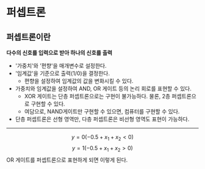 # 퍼셉트론
## 퍼셉트론이란
__다수의 신호를 입력으로 받아 하나의 신호를 출력__

- '가중치'와 '편향'을 매개변수로 설정한다.
- '임계값'을 기준으로 출력(1/0)을 결정한다.
  - 편향을 설정하여 임계값의 값을 변화시킬 수 있다.
- 가중치와 임계값을 설정하여 AND, OR 게이트 등의 논리 회로를 표현할 수 있다.
  - XOR 게이트는 단층 퍼셉트론으로는 구현이 불가능하다. 물론, 2층 퍼셉트론으로 구현할 수 있다.
  - 여담으로, NAND게이트만 구현할 수 있으면, 컴퓨터를 구현할 수 있다.
- 단층 퍼셉트론은 선형 영역만, 다층 퍼셉트론은 비선형 영역도 표현이 가능하다.
---
$$ y = 0 (-0.5 + x_1 + x_2 < 0) $$
$$ y = 1(-0.5 + x_1 + x_2 >0)$$
OR 게이트를 퍼셉트론으로 표현하게 되면 이렇게 된다.

<script type="text/javascript" 
src="https://cdn.mathjax.org/mathjax/latest/MathJax.js?config=TeX-AMS_HTML">
</script>